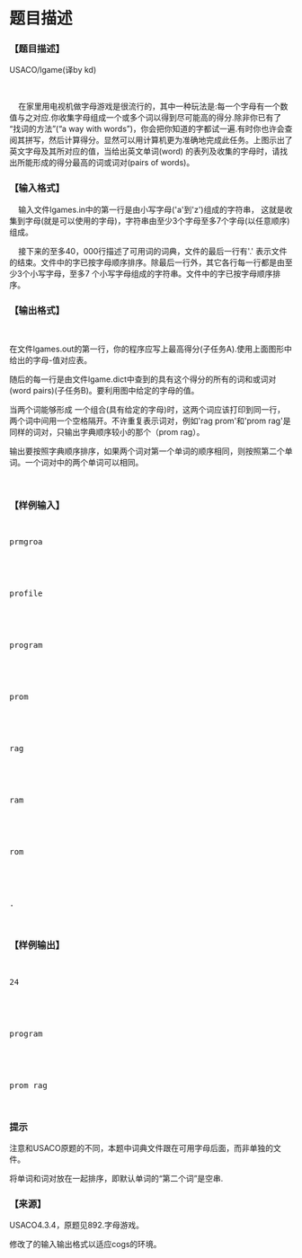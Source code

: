 # 题目描述


<h3>
【题目描述】
</h3>
<p>
USACO/lgame(译by kd)
</p>
<p>
 <img src="/upload/image/20131103/20131103184836_91658.gif" alt=""/> 
</p>
<p>
    在家里用电视机做字母游戏是很流行的，其中一种玩法是:每一个字母有一个数值与之对应.你收集字母组成一个或多个词以得到尽可能高的得分.除非你已有了 “找词的方法”(“a way with words”)，你会把你知道的字都试一遍.有时你也许会查阅其拼写，然后计算得分。显然可以用计算机更为准确地完成此任务。上图示出了英文字母及其所对应的值，当给出英文单词(word) 的表列及收集的字母时，请找出所能形成的得分最高的词或词对(pairs of words)。
</p>
<h3>
【输入格式】
</h3>
<p>
    输入文件lgames.in中的第一行是由小写字母(&#39;a&#39;到&#39;z&#39;)组成的字符串， 这就是收集到字母(就是可以使用的字母)，字符串由至少3个字母至多7个字母(以任意顺序) 组成。
</p>
<p>
    接下来的至多40，000行描述了可用词的词典，文件的最后一行有&#39;.&#39; 表示文件的结束。文件中的字已按字母顺序排序。除最后一行外，其它各行每一行都是由至少3个小写字母，至多7 个小写字母组成的字符串。文件中的字已按字母顺序排序。
</p>
<h3>
【输出格式】
</h3>
<p>
<br/>
</p>
<p>
在文件lgames.out的第一行，你的程序应写上最高得分(子任务A).使用上面图形中给出的字母-值对应表。
</p>
<p>
随后的每一行是由文件lgame.dict中查到的具有这个得分的所有的词和或词对(word pairs)(子任务B)。要利用图中给定的字母的值。
</p>
<p>
当两个词能够形成 一个组合(具有给定的字母)时，这两个词应该打印到同一行，两个词中间用一个空格隔开。不许重复表示词对，例如&#39;rag prom&#39;和&#39;prom rag&#39;是同样的词对，只输出字典顺序较小的那个（prom rag）。
</p>
<p>
输出要按照字典顺序排序，如果两个词对第一个单词的顺序相同，则按照第二个单词。一个词对中的两个单词可以相同。
</p>
<p>
<br/>
</p>
<h3>
【样例输入】
</h3>
<pre><p>
prmgroa
</p>

<p>
profile
</p>

<p>
program
</p>

<p>
prom
</p>

<p>
rag
</p>

<p>
ram
</p>

<p>
rom
</p>

<p>
.
</p>
</pre>
<h3>
【样例输出】
</h3>
<pre><p>
24
</p>

<p>
program
</p>

<p>
prom rag
</p>
</pre>
<h3>
提示
</h3>
<p>
注意和USACO原题的不同，本题中词典文件跟在可用字母后面，而非单独的文件。
</p>
<p>
将单词和词对放在一起排序，即默认单词的“第二个词”是空串.
</p>
<h3>
【来源】
</h3>
<p>
USACO4.3.4，原题见892.字母游戏。
</p>
<p>
修改了的输入输出格式以适应cogs的环境。
</p>
